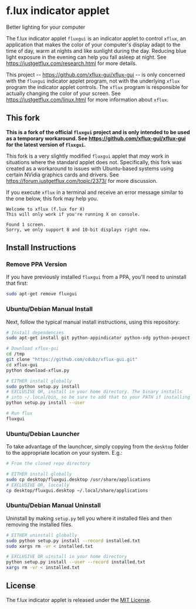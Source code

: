 f.lux indicator applet
======================
Better lighting for your computer

The f.lux indicator applet `fluxgui` is an indicator applet to control
`xflux`, an application that makes the color of your computer's
display adapt to the time of day, warm at nights and like sunlight
during the day. Reducing blue light exposure in the evening can help
you fall asleep at night. See https://justgetflux.com/research.html
for more details.

This project -- https://github.com/xflux-gui/xflux-gui -- is only
concerned with the `fluxgui` indicator applet program, not with the
underlying `xflux` program the indicator applet controls. The `xflux`
program is responsible for actually changing the color of your
screen. See https://justgetflux.com/linux.html for more information
about `xflux`.

This fork
---------
**This is a fork of the official `fluxgui` project and is only 
intended to be used as a temporary workaround. See 
https://github.com/xflux-gui/xflux-gui for the latest version of
`fluxgui`.**

This fork is a very slightly modified `fluxgui` applet that *may* work
in situations where the standard applet does not. Specifically, this 
fork was created as a workaround to issues with Ubuntu-based systems
using certain NVidia graphics cards and drivers. See 
https://forum.justgetflux.com/topic/2373/ for more discussion.

If you execute `xflux` in a terminal and receive an error message 
similar to the one below, this fork may help you.

```
Welcome to xflux (f.lux for X)
This will only work if you're running X on console.

Found 1 screen.
Sorry, we only support 8 and 10-bit displays right now.
```

Install Instructions
--------------------

### Remove PPA Version

If you have previously installed `fluxgui` from a PPA, you'll need to
uninstall that first:

```bash
sudo apt-get remove fluxgui
```

### Ubuntu/Debian Manual Install

Next, follow the typical manual install instructions, using this 
repository:

```bash
# Install dependencies
sudo apt-get install git python-appindicator python-xdg python-pexpect python-gconf python-gtk2 python-glade2 libxxf86vm1

# Download xflux-gui
cd /tmp
git clone "https://github.com/cdubz/xflux-gui.git"
cd xflux-gui
python download-xflux.py

# EITHER install globally
sudo python setup.py install
# EXCLUSIVE OR, install in your home directory. The binary installs
# into ~/.local/bin, so be sure to add that to your PATH if installing locally.
python setup.py install --user

# Run flux
fluxgui
```

### Ubuntu/Debian Launcher

To take advantage of the launchcer, simply copying from the `desktop`
folder to the appropriate location on your system. E.g.:

```bash
# From the cloned repo directory

# EITHER install globally
sudo cp desktop/fluxgui.desktop /usr/share/applications
# EXCLUSIVE OR, loccally
cp desktop/fluxgui.desktop ~/.local/share/applications
```

### Ubuntu/Debian Manual Uninstall

Uninstall by making `setup.py` tell you where it installed files and
then removing the installed files.

```bash
# EITHER uninstall globally
sudo python setup.py install --record installed.txt
sudo xargs rm -vr < installed.txt

# EXCLUSIVE OR uinstall in your home directory
python setup.py install --user --record installed.txt
xargs rm -vr < installed.txt
```

License
-------

The f.lux indicator applet is released under the [MIT License](https://github.com/cdubz/xflux-gui/blob/master/LICENSE).
